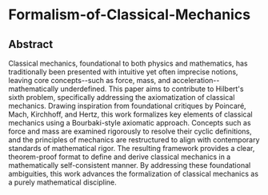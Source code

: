 # Formalism-of-Classical-Mechanics

## Abstract

Classical mechanics, foundational to both physics and mathematics, has traditionally been presented with intuitive yet often imprecise notions, leaving core concepts--such as force, mass, and acceleration--mathematically underdefined. This paper aims to contribute to Hilbert's sixth problem, specifically addressing the axiomatization of classical mechanics. Drawing inspiration from foundational critiques by Poincaré, Mach, Kirchhoff, and Hertz, this work formalizes key elements of classical mechanics using a Bourbaki-style axiomatic approach. Concepts such as force and mass are examined rigorously to resolve their cyclic definitions, and the principles of mechanics are restructured to align with contemporary standards of mathematical rigor. The resulting framework provides a clear, theorem-proof format to define and derive classical mechanics in a mathematically self-consistent manner. By addressing these foundational ambiguities, this work advances the formalization of classical mechanics as a purely mathematical discipline.